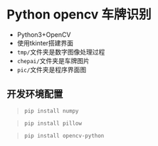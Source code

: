 # Python opencv 车牌识别

+ Python3+OpenCV
+ 使用tkinter搭建界面
+ `tmp/`文件夹是数字图像处理过程
+ `chepai/`文件夹是车牌图片
+ `pic/`文件夹是程序界面图

## 开发环境配置
> `pip install numpy`

> `pip install pillow`

> `pip install opencv-python`

